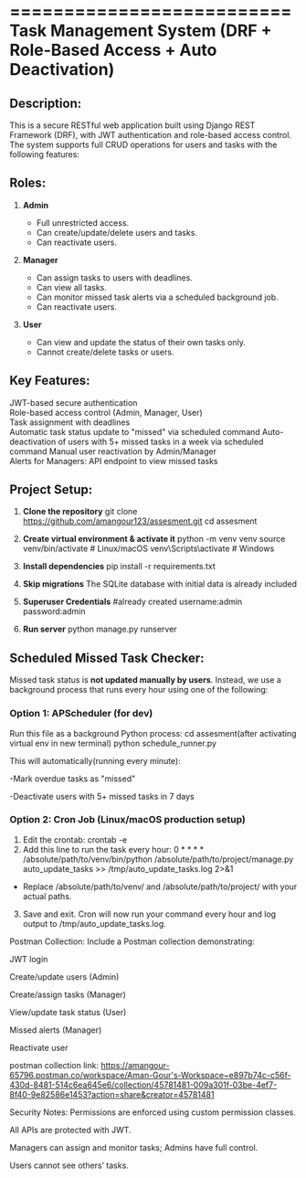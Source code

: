 ==========================
Task Management System (DRF + Role-Based Access + Auto Deactivation)
==========================

Description:
------------
This is a secure RESTful web application built using Django REST Framework (DRF), with JWT authentication and role-based access control. The system supports full CRUD operations for users and tasks with the following features:

Roles:
------
1. **Admin**
   - Full unrestricted access.
   - Can create/update/delete users and tasks.
   - Can reactivate users.

2. **Manager**
   - Can assign tasks to users with deadlines.
   - Can view all tasks.
   - Can monitor missed task alerts via a scheduled background job.
   - Can reactivate users.

3. **User**
   - Can view and update the status of their own tasks only.
   - Cannot create/delete tasks or users.

Key Features:
-------------
JWT-based secure authentication  
Role-based access control (Admin, Manager, User)  
Task assignment with deadlines  
Automatic task status update to "missed" via scheduled command
Auto-deactivation of users with 5+ missed tasks in a week via scheduled command
Manual user reactivation by Admin/Manager  
Alerts for Managers: API endpoint to view missed tasks

Project Setup:
--------------
1. **Clone the repository**
git clone https://github.com/amangour123/assesment.git
cd assesment


2. **Create virtual environment & activate it**
python -m venv venv
source venv/bin/activate # Linux/macOS
venv\Scripts\activate # Windows


3. **Install dependencies**
pip install -r requirements.txt


4. **Skip migrations**
The SQLite database with initial data is already included



5. **Superuser Credentials**
#already created
username:admin
password:admin


6. **Run server**
python manage.py runserver


Scheduled Missed Task Checker:
------------------------------
Missed task status is **not updated manually by users**. Instead, we use a background process that runs every hour using one of the following:

### Option 1: APScheduler (for dev)
Run this file as a background Python process:
cd assesment(after activating virtual env in new terminal)
python schedule_runner.py

This will automatically(running every minute):

-Mark overdue tasks as "missed"

-Deactivate users with 5+ missed tasks in 7 days


### Option 2: Cron Job (Linux/macOS production setup)
1. Edit the crontab:
crontab -e
2. Add this line to run the task every hour:
0 * * * * /absolute/path/to/venv/bin/python /absolute/path/to/project/manage.py auto_update_tasks >> /tmp/auto_update_tasks.log 2>&1
- Replace /absolute/path/to/venv/ and /absolute/path/to/project/ with your actual paths.
3. Save and exit. Cron will now run your command every hour and log output to /tmp/auto_update_tasks.log.


Postman Collection:
Include a Postman collection demonstrating:

JWT login

Create/update users (Admin)

Create/assign tasks (Manager)

View/update task status (User)

Missed alerts (Manager)

Reactivate user

postman collection link:
https://amangour-65796.postman.co/workspace/Aman-Gour's-Workspace~e897b74c-c56f-430d-8481-514c6ea645e6/collection/45781481-009a301f-03be-4ef7-8f40-9e82586e1453?action=share&creator=45781481

Security Notes:
Permissions are enforced using custom permission classes.

All APIs are protected with JWT.

Managers can assign and monitor tasks; Admins have full control.

Users cannot see others’ tasks.

